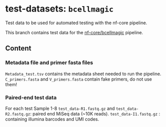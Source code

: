 # test-datasets: `bcellmagic`

Test data to be used for automated testing with the nf-core pipeline.

This branch contains test data for the [nf-core/bcellmagic](https://github.com/nf-core/bcellmagic) pipeline.

## Content

### Metadata file and primer fasta files

`Metadata_test.tsv` contains the metadata sheet needed to run the pipeline.
`C_primers.fasta` and `V_primers.fasta` contain fake primers, do not use them!

### Paired-end test data

For each test Sample 1-8
`test_data-R1.fastq.gz` and `test_data-R2.fastq.gz`: paired end MiSeq data (~10K reads).
`test_data-I1.fastq.gz` : containing illumina barcodes and UMI codes.
